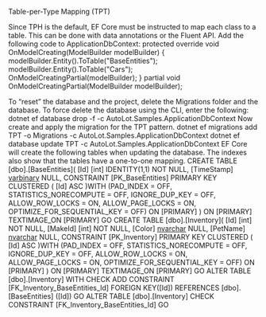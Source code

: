 Table-per-Type Mapping (TPT)

Since TPH is the default, EF Core must be instructed to map each class to a table. This
can be done with data annotations or the Fluent API. Add the following code to ApplicationDbContext:
protected override void OnModelCreating(ModelBuilder modelBuilder)
{
modelBuilder.Entity<BaseEntity>().ToTable("BaseEntities");
modelBuilder.Entity<Car>().ToTable("Cars");
OnModelCreatingPartial(modelBuilder);
}
partial void OnModelCreatingPartial(ModelBuilder modelBuilder);

To “reset” the database and the project, delete the Migrations folder and the database. To force delete the
database using the CLI, enter the following:
dotnet ef database drop -f -c AutoLot.Samples.ApplicationDbContext
Now create and apply the migration for the TPT pattern.
dotnet ef migrations add TPT -o Migrations -c AutoLot.Samples.ApplicationDbContext
dotnet ef database update TPT -c AutoLot.Samples.ApplicationDbContext
EF Core will create the following tables when updating the database. The indexes also show that the
tables have a one-to-one mapping.
CREATE TABLE [dbo].[BaseEntities](
[Id] [int] IDENTITY(1,1) NOT NULL,
[TimeStamp] [varbinary](max) NULL,
CONSTRAINT [PK_BaseEntities] PRIMARY KEY CLUSTERED
(
[Id] ASC
)WITH (PAD_INDEX = OFF, STATISTICS_NORECOMPUTE = OFF, IGNORE_DUP_KEY = OFF, ALLOW_ROW_LOCKS
= ON, ALLOW_PAGE_LOCKS = ON, OPTIMIZE_FOR_SEQUENTIAL_KEY = OFF) ON [PRIMARY]
) ON [PRIMARY] TEXTIMAGE_ON [PRIMARY]
GO
CREATE TABLE [dbo].[Inventory](
[Id] [int] NOT NULL,
[MakeId] [int] NOT NULL,
[Color] [nvarchar](max) NULL,
[PetName] [nvarchar](max) NULL,
CONSTRAINT [PK_Inventory] PRIMARY KEY CLUSTERED
(
[Id] ASC
)WITH (PAD_INDEX = OFF, STATISTICS_NORECOMPUTE = OFF, IGNORE_DUP_KEY = OFF, ALLOW_ROW_LOCKS
= ON, ALLOW_PAGE_LOCKS = ON, OPTIMIZE_FOR_SEQUENTIAL_KEY = OFF) ON [PRIMARY]
) ON [PRIMARY] TEXTIMAGE_ON [PRIMARY]
GO
ALTER TABLE [dbo].[Inventory] WITH CHECK ADD CONSTRAINT [FK_Inventory_BaseEntities_Id]
FOREIGN KEY([Id])
REFERENCES [dbo].[BaseEntities] ([Id])
GO
ALTER TABLE [dbo].[Inventory] CHECK CONSTRAINT [FK_Inventory_BaseEntities_Id]
GO



